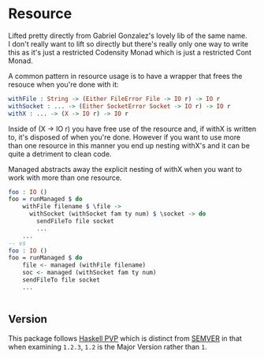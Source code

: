 Resource 
=====

Lifted pretty directly from Gabriel Gonzalez's lovely lib of the same name.  
I don't really want to lift so directly but there's really only one way to write this as it's just a restricted Codensity Monad which is just a restricted Cont Monad.  

A common pattern in resource usage is to have a wrapper that frees the resouce when you're done with it:
```idris
withFile : String -> (Either FileError File -> IO r) -> IO r
withSocket : ... -> (Either SocketError Socket -> IO r) -> IO r
withX : ... -> (X -> IO r) -> IO r
```
Inside of (X -> IO r) you have free use of the resource and, if withX is written to, it's disposed of when you're done. However if you want to use more than one resource in this manner you end up nesting withX's and it can be quite a detriment to clean code.

Managed abstracts away the explicit nesting of withX when you want to work with more than one resource.
```idris
foo : IO ()
foo = runManaged $ do
    withFile filename $ \file ->
      withSocket (withSocket fam ty num) $ \socket -> do
        sendFileTo file socket
        ...
    ...
-- vs
foo : IO ()
foo = runManaged $ do
    file <- managed (withFile filename)
    soc <- managed (withSocket fam ty num)
    sendFileTo file socket
    ...
    
```


Version
-------

This package follows [Haskell PVP](https://pvp.haskell.org/) which is distinct from [SEMVER](https://semver.org/) in that when examining `1.2.3`, `1.2`  is the Major Version rather than `1`.
